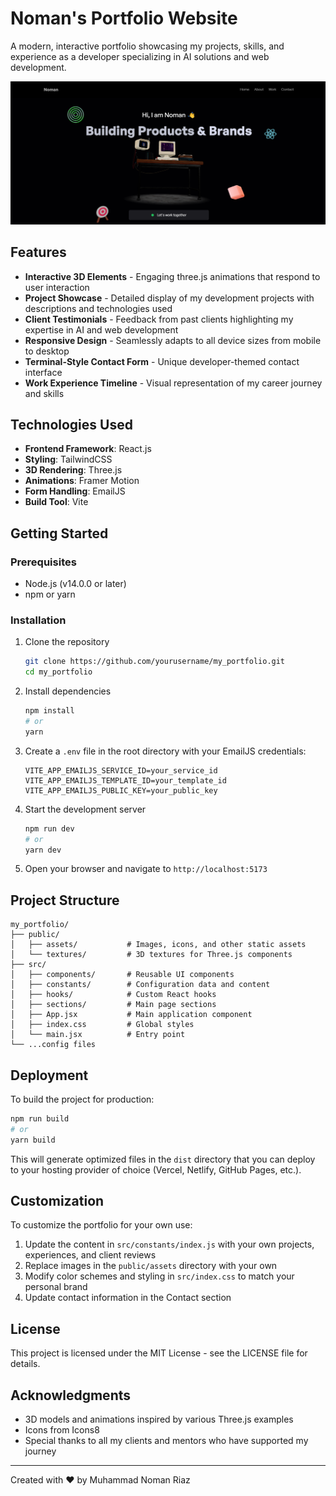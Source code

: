# Noman's Portfolio Website

A modern, interactive portfolio showcasing my projects, skills, and experience as a developer specializing in AI solutions and web development.

![Portfolio Screenshot](public/assets/portfolio-preview.png)

## Features

- **Interactive 3D Elements** - Engaging three.js animations that respond to user interaction
- **Project Showcase** - Detailed display of my development projects with descriptions and technologies used
- **Client Testimonials** - Feedback from past clients highlighting my expertise in AI and web development
- **Responsive Design** - Seamlessly adapts to all device sizes from mobile to desktop
- **Terminal-Style Contact Form** - Unique developer-themed contact interface
- **Work Experience Timeline** - Visual representation of my career journey and skills

## Technologies Used

- **Frontend Framework**: React.js
- **Styling**: TailwindCSS
- **3D Rendering**: Three.js
- **Animations**: Framer Motion
- **Form Handling**: EmailJS
- **Build Tool**: Vite

## Getting Started

### Prerequisites

- Node.js (v14.0.0 or later)
- npm or yarn

### Installation

1. Clone the repository
   ```bash
   git clone https://github.com/yourusername/my_portfolio.git
   cd my_portfolio
   ```

2. Install dependencies
   ```bash
   npm install
   # or
   yarn
   ```

3. Create a `.env` file in the root directory with your EmailJS credentials:
   ```
   VITE_APP_EMAILJS_SERVICE_ID=your_service_id
   VITE_APP_EMAILJS_TEMPLATE_ID=your_template_id
   VITE_APP_EMAILJS_PUBLIC_KEY=your_public_key
   ```

4. Start the development server
   ```bash
   npm run dev
   # or
   yarn dev
   ```

5. Open your browser and navigate to `http://localhost:5173`

## Project Structure

```
my_portfolio/
├── public/
│   ├── assets/           # Images, icons, and other static assets
│   └── textures/         # 3D textures for Three.js components
├── src/
│   ├── components/       # Reusable UI components
│   ├── constants/        # Configuration data and content
│   ├── hooks/            # Custom React hooks
│   ├── sections/         # Main page sections
│   ├── App.jsx           # Main application component
│   ├── index.css         # Global styles
│   └── main.jsx          # Entry point
└── ...config files
```

## Deployment

To build the project for production:

```bash
npm run build
# or
yarn build
```

This will generate optimized files in the `dist` directory that you can deploy to your hosting provider of choice (Vercel, Netlify, GitHub Pages, etc.).

## Customization

To customize the portfolio for your own use:

1. Update the content in `src/constants/index.js` with your own projects, experiences, and client reviews
2. Replace images in the `public/assets` directory with your own
3. Modify color schemes and styling in `src/index.css` to match your personal brand
4. Update contact information in the Contact section

## License

This project is licensed under the MIT License - see the LICENSE file for details.

## Acknowledgments

- 3D models and animations inspired by various Three.js examples
- Icons from Icons8
- Special thanks to all my clients and mentors who have supported my journey

---

Created with ❤️ by Muhammad Noman Riaz
